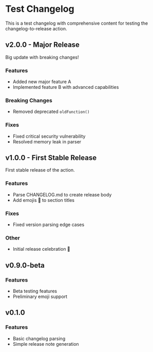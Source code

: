 # Test Changelog

This is a test changelog with comprehensive content for testing the changelog-to-release action.

## v2.0.0 - Major Release

Big update with breaking changes!

### Features

* Added new major feature A
* Implemented feature B with advanced capabilities

### Breaking Changes

* Removed deprecated `oldFunction()`

### Fixes

* Fixed critical security vulnerability
* Resolved memory leak in parser

## v1.0.0 - First Stable Release

First stable release of the action.

### Features

* Parse CHANGELOG.md to create release body
* Add emojis 🚀 to section titles

### Fixes

* Fixed version parsing edge cases

### Other

* Initial release celebration 🎉

## v0.9.0-beta

### Features

* Beta testing features
* Preliminary emoji support

## v0.1.0

### Features

* Basic changelog parsing
* Simple release note generation

